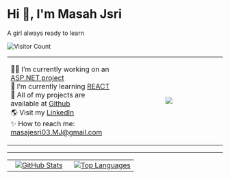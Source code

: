 # Hi 👋, I'm Masah Jsri
A girl always ready to learn

![Visitor Count](https://komarev.com/ghpvc/?username=doodlemon&color=green)


<table style="width:100%; table-layout:fixed;">
  <tr>
    <td style="width:50%; vertical-align:top;">
      <!-- Bullet points -->
      <ul style="list-style-type: none; padding-left: 0;">
        <li>👨‍💻 I’m currently working on an <a href="https://your-project-link.com">ASP.NET project</a></li>
        <li>💙 I’m currently learning <a href="https://reactjs.org/">REACT</a></li>
        <li>💯 All of my projects are available at <a href="https://github.com/your-doodlemon">Github</a></li>
        <li>🌎 Visit my <a href="https://www.linkedin.com/in/masah-jsri-b66b54263">LinkedIn</a></li>
        <li>✨ How to reach me: <a href="mailto:masajesri03.MJ@gmail.com">masajesri03.MJ@gmail.com</a></li>
      </ul>
    </td>
    <td style="width:50%; text-align:center;">
      <!-- Image -->
      <img src="https://i.pinimg.com/originals/fb/68/41/fb6841b5b9701782a9dd24bd6702da5a.gif" />
    </td>
  </tr>
</table>



---

<table style="width:100%; table-layout:fixed;">
  <tr>
    <td style="width:50%; text-align:center;">
      <!-- GitHub Stats Card -->
      <a href="https://github.com/anuraghazra/github-readme-stats">
        <img src="https://github-readme-stats.vercel.app/api?username=doodlemon&show_icons=true&theme=tokyonight" alt="GitHub Stats" />
      </a>
    </td>
    <td style="width:50%; text-align:center;">
      <!-- Top Languages Card -->
      <a href="https://github.com/anuraghazra/github-readme-stats">
        <img src="https://github-readme-stats.vercel.app/api/top-langs/?username=doodlemon&layout=compact&theme=tokyonight" alt="Top Languages" />
      </a>
    </td>
  </tr>
</table>




